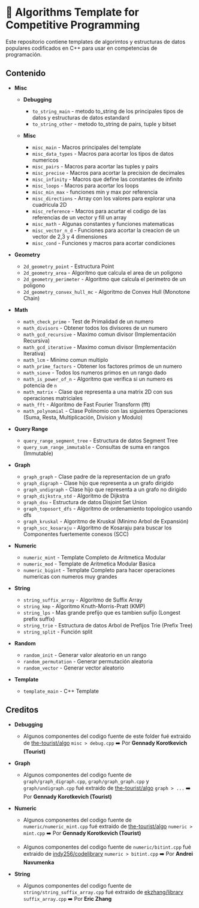 # :pushpin: Algorithms Template for Competitive Programming

Este repositorio contiene templates de algorimtos y estructuras de datos populares codificados en C++ para usar en competencias de programación.

## Contenido

* **Misc**
    * **Debugging**
        * `to_string_main` - metodo to_string de los principales tipos de datos y estructuras de datos estandard
        * `to_string_other` - metodo to_string de pairs, tuple y bitset

    * **Misc**
        * `misc_main` - Macros principales del template
        * `misc_data_types` - Macros para acortar los tipos de datos numericos
        * `misc_pairs` - Macros para acortar las tuples y pairs
        * `misc_precise` - Macros para acortar la precision de decimales
        * `misc_infinity` - Macros que define las constantes de infinito
        * `misc_loops` - Macros para acortar los loops
        * `misc_min_max` - funciones min y max por referencia
        * `misc_directions` - Array con los valores para explorar una cuadricula 2D
        * `misc_reference` - Macros para acurtar el codigo de las referencias de un vector y fill un array
        * `misc_math` - Algunas constantes y funciones matematicas
        * `misc_vector_n_d` - Funciones para acortar la creacion de un vector de 2,3 y 4 dimensiones
        * `misc_cond` - Funciones y macros para acortar condiciones

* **Geometry**
    * `2d_geometry_point` - Estructura Point
    * `2d_geometry_area` - Algoritmo que calcula el area de un poligono
    * `2d_geometry_perimeter` - Algoritmo que calcula el perimetro de un poligono
    * `2d_geometry_convex_hull_mc` - Algoritmo de Convex Hull (Monotone Chain)

* **Math**
    * `math_check_prime` - Test de Primalidad de un numero
    * `math_divisors` - Obtener todos los divisores de un numero
    * `math_gcd_recursive` - Maximo comun divisor (Implementación Recursiva)
    * `math_gcd_iterative` - Maximo comun divisor (Implementación Iterativa)
    * `math_lcm` - Minimo comun multiplo
    * `math_prime_factors` - Obtener los factores primos de un numero
    * `math_sieve` - Todos los numeros primos en un rango dado
    * `math_is_power_of_n` - Algoritmo que verifica si un numero es potencia de `n`
    * `math_matrix` - Clase que representa a una matrix 2D con sus operaciones matriciales
    * `math_fft` - Algoritmo de Fast Fourier Transform (fft)
    * `math_polynomial` - Clase Polinomio con las siguientes Operaciones (Suma, Resta, Multiplicación, Division y Modulo)

* **Query Range**
    * `query_range_segment_tree` - Estructura de datos Segment Tree
    * `query_sum_range_immutable` - Consultas de suma en rangos (Immutable)

* **Graph**
    * `graph_graph` - Clase padre de la representacion de un grafo
    * `graph_digraph` - Clase hijo que representa a un grafo dirigido
    * `graph_undigraph` - Clase hijo que representa a un grafo no dirigido
    * `graph_dijkstra_std` - Algoritmo de Dijkstra
    * `graph_dsu` - Estructura de datos Disjoint Set Union
    * `graph_toposort_dfs` - Algoritmo de ordenamiento topologico usando dfs
    * `graph_kruskal` - Algoritmo de Kruskal (Minimo Arbol de Expansión)
    * `graph_scc_kosaraju` - Algoritmo de Kosaraju para buscar los Componentes fuertemente conexos (SCC)

* **Numeric**
    * `numeric_mint` - Template Completo de Aritmetica Modular
    * `numeric_mod` - Template de Aritmetica Modular Basica
    * `numeric_bigint` - Template Completo para hacer operaciones numericas con numeros muy grandes

* **String**
    * `string_suffix_array` - Algoritmo de Suffix Array
    * `string_kmp` - Algoritmo Knuth-Morris-Pratt (KMP)
    * `string_lps` - Mas grande prefijo que es tambien sufijo (Longest prefix suffix)
    * `string_trie` - Estructura de datos Arbol de Prefijos Trie (Prefix Tree)
    * `string_split` - Función split

* **Random**
    * `random_init` - Generar valor aleatorio en un rango
    * `random_permutation` - Generar permutación aleatoria
    * `random_vector` - Generar vector aleatorio

* **Template**
    * `template_main` - C++ Template

## Creditos
 
* **Debugging**
    * Algunos componentes del codigo fuente de este folder fué extraido de [the-tourist/algo](https://github.com/the-tourist/algo) `misc > debug.cpp` ➡️ Por **Gennady Korotkevich (Tourist)**

* **Graph**
    * Algunos componentes del codigo fuente de `graph/graph_digraph.cpp`, `graph/graph_graph.cpp` y `graph/undigraph.cpp` fué extraido de [the-tourist/algo](https://github.com/the-tourist/algo) `graph > ...` ➡️ Por **Gennady Korotkevich (Tourist)**

* **Numeric**
    * Algunos componentes del codigo fuente de `numeric/numeric_mint.cpp` fué extraido de [the-tourist/algo](https://github.com/the-tourist/algo) `numeric > mint.cpp` ➡️ Por **Gennady Korotkevich (Tourist)**

    * Algunos componentes del codigo fuente de `numeric/bitint.cpp` fué extraido de [indy256/codelibrary](https://github.com/indy256/codelibrary) `numeric > bitint.cpp` ➡️ Por **Andrei Navumenka**

* **String**
    * Algunos componentes del codigo fuente de `string/string_suffix_array.cpp` fué extraido de [ekzhang/library](https://github.com/ekzhang/library) `suffix_array.cpp` ➡️ Por **Eric Zhang**
